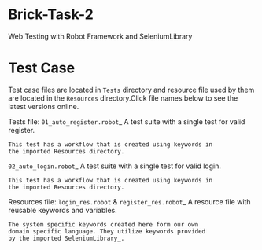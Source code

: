 # Brick-Task-2
Web Testing with Robot Framework and SeleniumLibrary

Test Case
=========

Test case files are located in ``Tests`` directory and resource file used by them are located in
the ``Resources`` directory.Click file names below to see the latest versions
online.

Tests file:
`01_auto_register.robot`_
    A test suite with a single test for valid register.

    This test has a workflow that is created using keywords in
    the imported Resources directory.
    
`02_auto_login.robot`_
    A test suite with a single test for valid login.

    This test has a workflow that is created using keywords in
    the imported Resources directory.

Resources file:
 `login_res.robot` & `register_res.robot`_
    A resource file with reusable keywords and variables.

    The system specific keywords created here form our own
    domain specific language. They utilize keywords provided
    by the imported SeleniumLibrary_.
